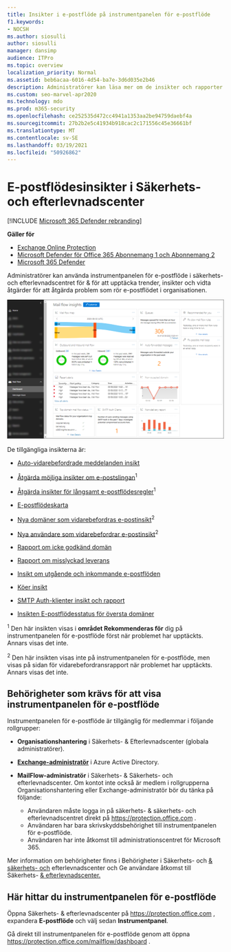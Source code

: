 ```yaml
---
title: Insikter i e-postflöde på instrumentpanelen för e-postflöde
f1.keywords:
- NOCSH
ms.author: siosulli
author: siosulli
manager: dansimp
audience: ITPro
ms.topic: overview
localization_priority: Normal
ms.assetid: beb6acaa-6016-4d54-ba7e-3d6d035e2b46
description: Administratörer kan läsa mer om de insikter och rapporter som är tillgängliga i instrumentpanelen för e-postflöde i Säkerhets- & efterlevnadscenter.
ms.custom: seo-marvel-apr2020
ms.technology: mdo
ms.prod: m365-security
ms.openlocfilehash: ce252535d472cc4941a1353aa2be94759daebf4a
ms.sourcegitcommit: 27b2b2e5c41934b918cac2c171556c45e36661bf
ms.translationtype: MT
ms.contentlocale: sv-SE
ms.lasthandoff: 03/19/2021
ms.locfileid: "50926862"
---
```

# <a name="mail-flow-insights-in-the-security--compliance-center"></a>E-postflödesinsikter i Säkerhets- och efterlevnadscenter

[!INCLUDE [Microsoft 365 Defender rebranding](../includes/microsoft-defender-for-office.md)]

**Gäller för**
- [Exchange Online Protection](exchange-online-protection-overview.md)
- [Microsoft Defender för Office 365 Abonnemang 1 och Abonnemang 2](office-365-atp.md)
- [Microsoft 365 Defender](../mtp/microsoft-threat-protection.md)

Administratörer kan använda instrumentpanelen för e-postflöde i säkerhets- och efterlevnadscentret för & för att upptäcka trender, insikter och vidta åtgärder för att åtgärda problem som rör e-postflödet i organisationen.

![Instrumentpanelen för e-postflöde i säkerhets- & Säkerhets- och efterlevnadscenter](../../media/mail-flow-dashboard-v2.png)

De tillgängliga insikterna är:

- [Auto-vidarebefordrade meddelanden insikt](mfi-auto-forwarded-messages-report.md)

- [Åtgärda möjliga insikter om e-postslingan](mfi-mail-loop-insight.md)<sup>1</sup>

- [Åtgärda insikter för långsamt e-postflödesregler](mfi-slow-mail-flow-rules-insight.md)<sup>1</sup>

- [E-postflödeskarta](mfi-mail-flow-map-report.md)

- [Nya domäner som vidarebefordras e-postinsikt](mfi-new-domains-being-forwarded-email.md)<sup>2</sup>

- [Nya användare som vidarebefordrar e-postinsikt](mfi-new-users-forwarding-email.md)<sup>2</sup>

- [Rapport om icke godkänd domän](mfi-non-accepted-domain-report.md)

- [Rapport om misslyckad leverans](mfi-non-delivery-report.md)

- [Insikt om utgående och inkommande e-postflöden](mfi-outbound-and-inbound-mail-flow.md)

- [Köer insikt](mfi-queue-alerts-and-queues.md)

- [SMTP Auth-klienter insikt och rapport](mfi-smtp-auth-clients-report.md)

- [Insikten E-postflödesstatus för översta domäner](mfi-domain-mail-flow-status-insight.md)

<sup>1</sup> Den här insikten visas i **området Rekommenderas för** dig på instrumentpanelen för e-postflöde först när problemet har upptäckts. Annars visas det inte.

<sup>2</sup> Den här insikten visas inte på instrumentpanelen [](view-mail-flow-reports.md#forwarding-report) för e-postflöde, men visas på sidan för vidarebefordransrapport när problemet har upptäckts. Annars visas det inte.

## <a name="permissions-required-to-view-the-mail-flow-dashboard"></a>Behörigheter som krävs för att visa instrumentpanelen för e-postflöde

Instrumentpanelen för e-postflöde är tillgänglig för medlemmar i följande rollgrupper:

- **Organisationshantering** i Säkerhets- & Efterlevnadscenter (globala administratörer).

- **[Exchange-administratör](/azure/active-directory/users-groups-roles/directory-assign-admin-roles#exchange-administrator)** i Azure Active Directory.

- **MailFlow-administratör** i Säkerhets- & Säkerhets- och efterlevnadscenter. Om kontot inte också är medlem i rollgrupperna Organisationshantering eller Exchange-administratör bör du tänka på följande:
  - Användaren måste logga in på säkerhets- & säkerhets- och efterlevnadscentret direkt på <https://protection.office.com> .
  - Användaren har bara skrivskyddsbehörighet till instrumentpanelen för e-postflöde.
  - Användaren har inte åtkomst till administrationscentret för Microsoft 365.

Mer information om behörigheter finns i Behörigheter i Säkerhets- och [& säkerhets- och](permissions-in-the-security-and-compliance-center.md) efterlevnadscenter och Ge användare åtkomst till Säkerhets- [& efterlevnadscenter.](grant-access-to-the-security-and-compliance-center.md)

## <a name="where-to-find-the-mail-flow-dashboard"></a>Här hittar du instrumentpanelen för e-postflöde

Öppna Säkerhets- & efterlevnadscenter på <https://protection.office.com> , expandera **E-postflöde** och välj sedan **Instrumentpanel**.

Gå direkt till instrumentpanelen för e-postflöde genom att öppna <https://protection.office.com/mailflow/dashboard> .